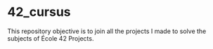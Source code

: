 # 42_cursus
This repository objective is to join all the projects I made to solve the subjects of École 42 Projects.
